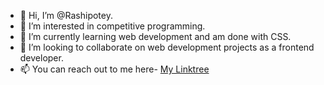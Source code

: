 - 👋 Hi, I’m @Rashipotey. 
- 👀 I’m interested in competitive programming.
- 🌱 I’m currently learning web development and am done with CSS.
- 💞️ I’m looking to collaborate on web development projects as a frontend developer.
- 📫 You can reach out to me here- <a href="https://linktr.ee/rashipotey?utm_source=linktree_profile_share&ltsid=c31a8e41-247f-4dcc-9722-49481dd0a84d">My Linktree</a>

<!---
Rashipotey/Rashipotey is a ✨ special ✨ repository because its `README.md` (this file) appears on your GitHub profile.
You can click the Preview link to take a look at your changes.
--->
